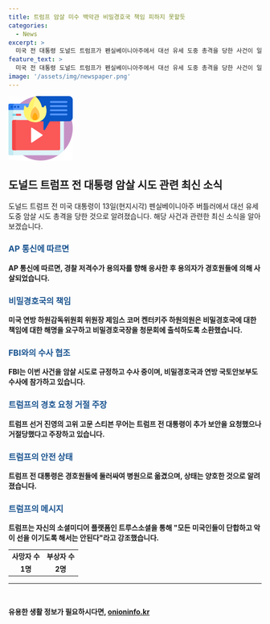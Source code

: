 ```yaml
---
title: 트럼프 암살 미수 백악관 비밀경호국 책임 피하지 못할듯
categories:
  - News
excerpt: >
  미국 전 대통령 도널드 트럼프가 펜실베이니아주에서 대선 유세 도중 총격을 당한 사건이 일어났다. 경찰 저격수가 용의자를 사살하고, FBI가 사건을 암살 시도로 수사 중이다. 트럼프 전 대통령은 부상을 입고 병원으로 옮겨졌지만 안정 상태이며, 총격범은 경호원에 의해 현장에서 사살됐다. 이로 인해 시민 1명이 사망하고 2명이 부상을 입었으며, 사건으로 인한 논란과 관련된 청문회가 예정됐다. 현재 사건에 대한 자세한 경위와 배후에 대한 추가 수사가 진행 중이다.
feature_text: >
  미국 전 대통령 도널드 트럼프가 펜실베이니아주에서 대선 유세 도중 총격을 당한 사건이 일어났다. 경찰 저격수가 용의자를 사살하고, FBI가 사건을 암살 시도로 수사 중이다. 트럼프 전 대통령은 부상을 입고 병원으로 옮겨졌지만 안정 상태이며, 총격범은 경호원에 의해 현장에서 사살됐다. 이로 인해 시민 1명이 사망하고 2명이 부상을 입었으며, 사건으로 인한 논란과 관련된 청문회가 예정됐다. 현재 사건에 대한 자세한 경위와 배후에 대한 추가 수사가 진행 중이다.
image: '/assets/img/newspaper.png'
---
```


<p><img src="/assets/img/news.png" alt="rentncar 속보" /></p>

<h2 data-ke-size="size26">도널드 트럼프 전 대통령 암살 시도 관련 최신 소식</h2>

<p data-ke-size="size16">도널드 트럼프 전 미국 대통령이 13일(현지시각) 펜실베이니아주 버틀러에서 대선 유세 도중 암살 시도 총격을 당한 것으로 알려졌습니다. 해당 사건과 관련한 최신 소식을 알아보겠습니다.</p>

<h3><b><span style="color: #1a5490;">AP 통신에 따르면</span><b></h3>

<p data-ke-size="size16">AP 통신에 따르면, 경찰 저격수가 용의자를 향해 응사한 후 용의자가 경호원들에 의해 사살되었습니다.</p>

<h3><b><span style="color: #1a5490;">비밀경호국의 책임</span><b></h3>

<p data-ke-size="size16">미국 연방 하원감독위원회 위원장 제임스 코머 켄터키주 하원의원은 비밀경호국에 대한 책임에 대한 해명을 요구하고 비밀경호국장을 청문회에 출석하도록 소환했습니다.</p>

<h3><b><span style="color: #1a5490;">FBI와의 수사 협조</span><b></h3>

<p data-ke-size="size16">FBI는 이번 사건을 암살 시도로 규정하고 수사 중이며, 비밀경호국과 연방 국토안보부도 수사에 참가하고 있습니다.</p>

<h3><b><span style="color: #1a5490;">트럼프의 경호 요청 거절 주장</span><b></h3>

<p data-ke-size="size16">트럼프 선거 진영의 고위 고문 스티븐 무어는 트럼프 전 대통령이 추가 보안을 요청했으나 거절당했다고 주장하고 있습니다.</p>

<h3><b><span style="color: #1a5490;">트럼프의 안전 상태</span><b></h3>

<p data-ke-size="size16">트럼프 전 대통령은 경호원들에 둘러싸여 병원으로 옮겼으며, 상태는 양호한 것으로 알려졌습니다.</p>

<h3><b><span style="color: #1a5490;">트럼프의 메시지</span><b></h3>

<p data-ke-size="size16">트럼프는 자신의 소셜미디어 플랫폼인 트루스소셜을 통해 "모든 미국인들이 단합하고 악이 선을 이기도록 해서는 안된다"라고 강조했습니다.</p>

<table>
    <tbody>
        <tr>
            <td style="text-align: center; height: 17px;"><b>사망자 수</b></td>
            <td style="text-align: center; height: 17px;"><b>부상자 수</b></td>
        </tr>
        <tr>
            <td style="text-align: center; height: 17px;">1명</td>
            <td style="text-align: center; height: 17px;">2명</td>
        </tr>
    </tbody>
</table>

<hr>

<p data-ke-size="size16">&nbsp;</p>
유용한 생활 정보가 필요하시다면, <a href="https://onioninfo.kr" rel="dofollow">onioninfo.kr</a>


